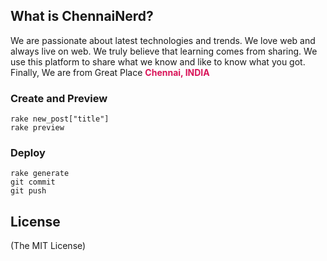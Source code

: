 ## What is ChennaiNerd?

We are passionate about latest technologies and trends. We love web and always
live on web. We truly believe that learning comes from sharing.
We use this platform to share what we know and like to know what you got.
Finally, We are from Great Place <strong style="color:#d91459">Chennai, INDIA</strong>

### Create and Preview

    rake new_post["title"]
    rake preview

### Deploy

    rake generate
    git commit
    git push

## License
(The MIT License)

